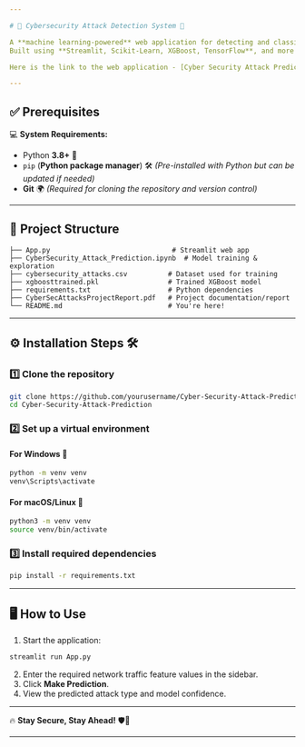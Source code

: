 ```yaml
---

# 🔐 Cybersecurity Attack Detection System 🚀  

A **machine learning-powered** web application for detecting and classifying different types of cyber attacks.  
Built using **Streamlit, Scikit-Learn, XGBoost, TensorFlow**, and more! 🛡️  

Here is the link to the web application - [Cyber Security Attack Prediction](https://cyber-security-attack-prediction-nk3gtz97kb36k2ry5oumfx.streamlit.app/)

---
```


## ✅ Prerequisites  

💻 **System Requirements:**  
- Python **3.8+** 🐍  
- `pip` (**Python package manager**)  🛠️ *(Pre-installed with Python but can be updated if needed)*  
- **Git** 🌍 *(Required for cloning the repository and version control)*   

---

## 📁 Project Structure

```
├── App.py                              # Streamlit web app
├── CyberSecurity_Attack_Prediction.ipynb  # Model training & exploration
├── cybersecurity_attacks.csv          # Dataset used for training
├── xgboosttrained.pkl                 # Trained XGBoost model
├── requirements.txt                   # Python dependencies
├── CyberSecAttacksProjectReport.pdf   # Project documentation/report
└── README.md                          # You're here!
```

---

## ⚙️ Installation Steps 🛠️  

### 1️⃣ Clone the repository  

```bash
git clone https://github.com/yourusername/Cyber-Security-Attack-Prediction.git
cd Cyber-Security-Attack-Prediction
```

### 2️⃣ Set up a virtual environment  

#### For Windows 🏁  
```bash
python -m venv venv
venv\Scripts\activate
```

#### For macOS/Linux 🐧  
```bash
python3 -m venv venv
source venv/bin/activate
```

### 3️⃣ Install required dependencies  
```bash
pip install -r requirements.txt
```

---

## 🖥️ How to Use

1. Start the application:
```bash
streamlit run App.py
```
2. Enter the required network traffic feature values in the sidebar.
3. Click **Make Prediction**.
4. View the predicted attack type and model confidence.

---

🔥 **Stay Secure, Stay Ahead!** 🛡️🚀  

---

